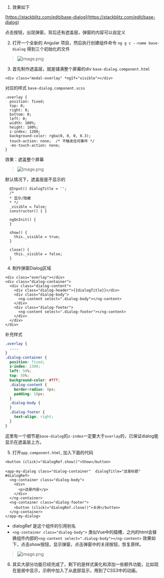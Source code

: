 1. 效果如下

[https://stackblitz.com/edit/base-dialog](https://stackblitz.com/edit/base-dialog)

点击按钮，出现弹窗，背后还有遮盖层，弹窗的内容可以自定义

2. 打开一个全新的 Angular 项目，然后执行创建组件命令
`ng g c --name base-dialog`
得到三个初始化的文件
> ![image.png](https://hexo-blog.pek3b.qingstor.com/upload_images/71414-585eaf3bcce06985.png?imageMogr2/auto-orient/strip%7CimageView2/2/w/1240)

3. 首先制作遮盖层，就是铺满整个屏幕的div
`base-dialog.component.html`
```
<div class="modal-overlay" *ngIf="visible"></div>
```
对应的样式 `base-dialog.component.scss`
```
.overlay {
  position: fixed;
  top: 0;
  right: 0;
  bottom: 0;
  left: 0;
  width: 100%;
  height: 100%;
  z-index: 1200;
  background-color: rgba(0, 0, 0, 0.3);
  touch-action: none;  /* 不触发任何事件 */
  -ms-touch-action: none;
}
```

效果：遮盖整个屏幕
> ![image.png](https://hexo-blog.pek3b.qingstor.com/upload_images/71414-610898eab7cdd783.png?imageMogr2/auto-orient/strip%7CimageView2/2/w/1240)

默认情况下，遮盖层是不显示的

```
  @Input() dialogTitle = '';
  /*
  * 显示/隐藏
  * */
  _visible = false;
  constructor() { }

  ngOnInit() {
  }

  show() {
    this._visible = true;
  }

  close() {
    this._visible = false;
  }
```

4. 制作弹窗Dialog区域
```
<div class="overlay"></div>
<div class="dialog-container">
  <div class="dialog-content">
    <div class="dialog-header">{{dialogTitle}}</div>
    <div class="dialog-body">
      <ng-content select=".dialog-body"></ng-content>
    </div>
    <div class="dialog-footer">
      <ng-content select=".dialog-footer"></ng-content>
    </div>
  </div>
</div>
```
补充样式
```scss
.overlay {
  ....
}
.dialog-container {
  position: fixed;
  z-index: 1300;
  left: 50%;
  top: 50%;
  background-color: #fff;
  .dialog-content {
    border-radius: 8px;
    padding: 10px;
  }
  .dialog-body {
  }
  .dialog-footer {
    text-align: right;
  }
}

```
这里有一个细节是`base-dialog`的`z-index`一定要大于`overlay`的，已保证dialog能显示在遮盖层上方。

5. 打开`app.component.html`, 加入下面的代码
```
<button (click)="dialogRef.show()">Show</button>

<app-my-dialog class="dialog-container"  dialogTitle="这是标题" #dialogRef>
  <ng-container class="dialog-body">
    <div>
      <p>这是内容</p>
    </div>
  </ng-container>
  <ng-container class="dialog-footer">
    <button (click)="dialogRef.close()">关闭</button>
  </ng-container>
</app-my-dialog>
```
* dialogRef 是这个组件的引用别名
* `<ng-container class="dialog-body">` 类似Vue中的插槽，之内的html会替换组件内部的`<ng-content select=".dialog-body"></ng-content>`
效果如下，点击show按钮，显示弹窗，点击弹窗中的关闭按钮，恢复原样。
> ![image.png](https://hexo-blog.pek3b.qingstor.com/upload_images/71414-49c407ee12e64483.png?imageMogr2/auto-orient/strip%7CimageView2/2/w/1240)

6. 其实大部分功能已经完成了，剩下的是样式美化和添加一些额外功能，比如现在是居中显示，示例中加入了从底部显示，用到了CSS3中的动画。
